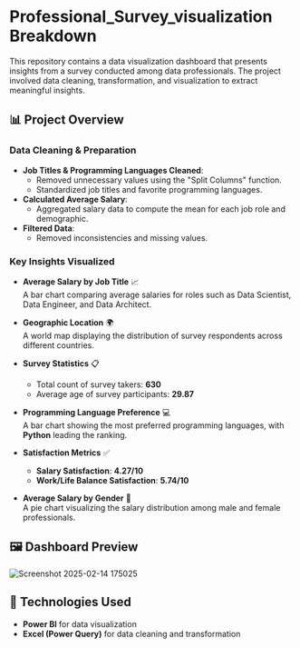 # Professional_Survey_visualization Breakdown


This repository contains a data visualization dashboard that presents insights from a survey conducted among data professionals. The project involved data cleaning, transformation, and visualization to extract meaningful insights.

## 📊 Project Overview

### Data Cleaning & Preparation
- **Job Titles & Programming Languages Cleaned**:  
  - Removed unnecessary values using the "Split Columns" function.  
  - Standardized job titles and favorite programming languages.  
- **Calculated Average Salary**:  
  - Aggregated salary data to compute the mean for each job role and demographic.  
- **Filtered Data**:  
  - Removed inconsistencies and missing values.

### Key Insights Visualized
- **Average Salary by Job Title** 📈  
  A bar chart comparing average salaries for roles such as Data Scientist, Data Engineer, and Data Architect.

- **Geographic Location** 🌍  
  A world map displaying the distribution of survey respondents across different countries.

- **Survey Statistics** 📋  
  - Total count of survey takers: **630**  
  - Average age of survey participants: **29.87**  

- **Programming Language Preference** 💻  
  A bar chart showing the most preferred programming languages, with **Python** leading the ranking.

- **Satisfaction Metrics** ✅  
  - **Salary Satisfaction**: **4.27/10**  
  - **Work/Life Balance Satisfaction**: **5.74/10**  

- **Average Salary by Gender** 🚻  
  A pie chart visualizing the salary distribution among male and female professionals.

## 🖼️ Dashboard Preview

![Screenshot 2025-02-14 175025](https://github.com/user-attachments/assets/5349931d-c22a-4840-b973-57d7ac0e2d0d)

## 🔧 Technologies Used

- **Power BI** for data visualization  
- **Excel (Power Query)** for data cleaning and transformation

